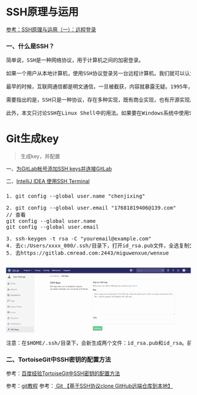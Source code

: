 # SSH原理与运用
[参考：SSH原理与运用（一）：远程登录](http://www.ruanyifeng.com/blog/2011/12/ssh_remote_login.html)
### 一、什么是SSH？
<pre>
简单说，SSH是一种网络协议，用于计算机之间的加密登录。

如果一个用户从本地计算机，使用SSH协议登录另一台远程计算机，我们就可以认为，这种登录是安全的，即使被中途截获，密码也不会泄露。

最早的时候，互联网通信都是明文通信，一旦被截获，内容就暴露无疑。1995年，芬兰学者Tatu Ylonen设计了SSH协议，将登录信息全部加密，成为互联网安全的一个基本解决方案，迅速在全世界获得推广，目前已经成为Linux系统的标准配置。

需要指出的是，SSH只是一种协议，存在多种实现，既有商业实现，也有开源实现。本文针对的实现是OpenSSH，它是自由软件，应用非常广泛。

此外，本文只讨论SSH在Linux Shell中的用法。如果要在Windows系统中使用SSH，会用到另一种软件PuTTY，这需要另文介绍。
</pre> 
### 
# Git生成key
> 生成key，并配置

一、[为GitLab帐号添加SSH keys并连接GitLab](http://blog.csdn.net/xyzchenxiaolin/article/details/51852333)

二、[IntelliJ IDEA 使用SSH Terminal](http://blog.csdn.net/ab7253957/article/details/72957924)
###
<pre>
1. git config --global user.name "chenjixing"

2. git config --global user.email "17681819406@139.com"
// 查看
git config --global user.name
git config --global user.email

3. ssh-keygen -t rsa -C "youremail@example.com"
4. 去c:/Users/xxxx_000/.ssh/目录下，打开id_rsa.pub文件，全选复制公钥内容。
5. 去https://gitlab.cmread.com:2443/miguwenxue/wenxue

</pre>
![](https://github.com/chenjxJava/photos/blob/master/wenxue/git_ssh_key.gif?raw=true)
<pre>
注意：在$HOME/.ssh/目录下，会新生成两个文件：id_rsa.pub和id_rsa。前者是你的公钥，后者是你的私钥。
</pre>

### 二、TortoiseGit中SSH密钥的配置方法
参考：[百度经验TortoiseGit中SSH密钥的配置方法](https://jingyan.baidu.com/article/495ba841f2892638b30edefa.html)

参考：[git教程](http://www.yiibai.com/git/git_clone.html)
参考：[ Git 【基于SSH协议clone GitHub远端仓库到本地】](http://blog.csdn.net/felicity294250051/article/details/53606158)




